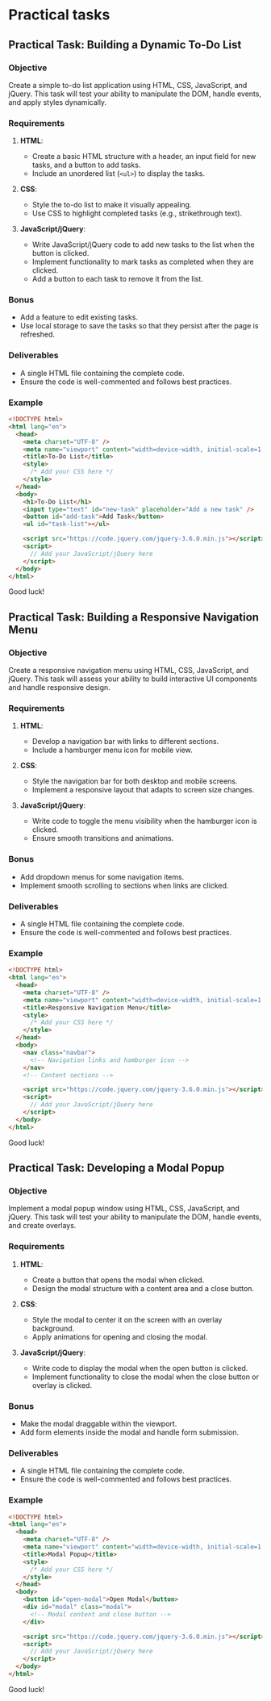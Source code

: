 # Practical tasks

## Practical Task: Building a Dynamic To-Do List

### Objective

Create a simple to-do list application using HTML, CSS, JavaScript, and jQuery. This task will test your ability to manipulate the DOM, handle events, and apply styles dynamically.

### Requirements

1. **HTML**:

   - Create a basic HTML structure with a header, an input field for new tasks, and a button to add tasks.
   - Include an unordered list (`<ul>`) to display the tasks.

2. **CSS**:

   - Style the to-do list to make it visually appealing.
   - Use CSS to highlight completed tasks (e.g., strikethrough text).

3. **JavaScript/jQuery**:
   - Write JavaScript/jQuery code to add new tasks to the list when the button is clicked.
   - Implement functionality to mark tasks as completed when they are clicked.
   - Add a button to each task to remove it from the list.

### Bonus

- Add a feature to edit existing tasks.
- Use local storage to save the tasks so that they persist after the page is refreshed.

### Deliverables

- A single HTML file containing the complete code.
- Ensure the code is well-commented and follows best practices.

### Example

```html
<!DOCTYPE html>
<html lang="en">
  <head>
    <meta charset="UTF-8" />
    <meta name="viewport" content="width=device-width, initial-scale=1.0" />
    <title>To-Do List</title>
    <style>
      /* Add your CSS here */
    </style>
  </head>
  <body>
    <h1>To-Do List</h1>
    <input type="text" id="new-task" placeholder="Add a new task" />
    <button id="add-task">Add Task</button>
    <ul id="task-list"></ul>

    <script src="https://code.jquery.com/jquery-3.6.0.min.js"></script>
    <script>
      // Add your JavaScript/jQuery here
    </script>
  </body>
</html>
```

Good luck!

## Practical Task: Building a Responsive Navigation Menu

### Objective

Create a responsive navigation menu using HTML, CSS, JavaScript, and jQuery. This task will assess your ability to build interactive UI components and handle responsive design.

### Requirements

1. **HTML**:

   - Develop a navigation bar with links to different sections.
   - Include a hamburger menu icon for mobile view.

2. **CSS**:

   - Style the navigation bar for both desktop and mobile screens.
   - Implement a responsive layout that adapts to screen size changes.

3. **JavaScript/jQuery**:
   - Write code to toggle the menu visibility when the hamburger icon is clicked.
   - Ensure smooth transitions and animations.

### Bonus

- Add dropdown menus for some navigation items.
- Implement smooth scrolling to sections when links are clicked.

### Deliverables

- A single HTML file containing the complete code.
- Ensure the code is well-commented and follows best practices.

### Example

```html
<!DOCTYPE html>
<html lang="en">
  <head>
    <meta charset="UTF-8" />
    <meta name="viewport" content="width=device-width, initial-scale=1.0" />
    <title>Responsive Navigation Menu</title>
    <style>
      /* Add your CSS here */
    </style>
  </head>
  <body>
    <nav class="navbar">
      <!-- Navigation links and hamburger icon -->
    </nav>
    <!-- Content sections -->

    <script src="https://code.jquery.com/jquery-3.6.0.min.js"></script>
    <script>
      // Add your JavaScript/jQuery here
    </script>
  </body>
</html>
```

Good luck!

## Practical Task: Developing a Modal Popup

### Objective

Implement a modal popup window using HTML, CSS, JavaScript, and jQuery. This task will test your ability to manipulate the DOM, handle events, and create overlays.

### Requirements

1. **HTML**:

   - Create a button that opens the modal when clicked.
   - Design the modal structure with a content area and a close button.

2. **CSS**:

   - Style the modal to center it on the screen with an overlay background.
   - Apply animations for opening and closing the modal.

3. **JavaScript/jQuery**:
   - Write code to display the modal when the open button is clicked.
   - Implement functionality to close the modal when the close button or overlay is clicked.

### Bonus

- Make the modal draggable within the viewport.
- Add form elements inside the modal and handle form submission.

### Deliverables

- A single HTML file containing the complete code.
- Ensure the code is well-commented and follows best practices.

### Example

```html
<!DOCTYPE html>
<html lang="en">
  <head>
    <meta charset="UTF-8" />
    <meta name="viewport" content="width=device-width, initial-scale=1.0" />
    <title>Modal Popup</title>
    <style>
      /* Add your CSS here */
    </style>
  </head>
  <body>
    <button id="open-modal">Open Modal</button>
    <div id="modal" class="modal">
      <!-- Modal content and close button -->
    </div>

    <script src="https://code.jquery.com/jquery-3.6.0.min.js"></script>
    <script>
      // Add your JavaScript/jQuery here
    </script>
  </body>
</html>
```

Good luck!
